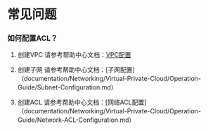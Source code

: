 # 常见问题

### 如何配置ACL？

1.	创建VPC
请参考帮助中心文档：[VPC配置](/documentation/Networking/Virtual-Private-Cloud/Operation-Guide/VPC-Configuration.md)

2.	创建子网
请参考帮助中心文档：[子网配置]（documentation/Networking/Virtual-Private-Cloud/Operation-Guide/Subnet-Configuration.md）

3.	创建ACL
请参考帮助中心文档：[网络ACL配置]（documentation/Networking/Virtual-Private-Cloud/Operation-Guide/Network-ACL-Configuration.md）


